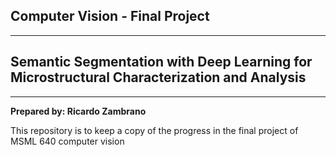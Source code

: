 ## Computer Vision - Final Project

----------------------------------
## Semantic Segmentation with Deep Learning for Microstructural Characterization and Analysis
----------------------------------

**Prepared by: Ricardo Zambrano**

This repository is to keep a copy of the progress in the final project of MSML 640 computer vision